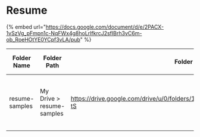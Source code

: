 # Resume

{% embed url="https://docs.google.com/document/d/e/2PACX-1vSzVg_pFmpn1c-NqFWx4g8hoLrIfkrcJ2sfIBrh3vC6m-ob_RoeHOtYE0YCpf3vLA/pub" %}

| Folder Name    | Folder Path               | Folder Link                                                                   | File name        | File Link                                                                                                                                                                                                        |                                                      Description                                                      | Thumbnail                                                                                                                | Download Link                                                                     | Last modifying user   | Last Modified At             | Preview Link                                                                  | File Size | Created At                   | File Type                                                               | File Extension | Share Status | Commenters | Owner                 | PDF Link | CSV Link | Zip Link | DOCX Link |
| -------------- | ------------------------- | ----------------------------------------------------------------------------- | ---------------- | ---------------------------------------------------------------------------------------------------------------------------------------------------------------------------------------------------------------- | :-------------------------------------------------------------------------------------------------------------------: | ------------------------------------------------------------------------------------------------------------------------ | --------------------------------------------------------------------------------- | --------------------- | ---------------------------- | ----------------------------------------------------------------------------- | --------- | ---------------------------- | ----------------------------------------------------------------------- | -------------- | ------------ | ---------- | --------------------- | -------- | -------- | -------- | --------- |
| resume-samples | My Drive > resume-samples | https://drive.google.com/drive/u/0/folders/1\_iGueMWqvXFC0OpRIgOo0HDKoPhWj-tS | Bryan Guner.docx | [https://drive.google.com/file/d/1coQnfr9bx07DvWOahA2Lk87S58HQ7Aex/edit](https://docs.google.com/document/d/1coQnfr9bx07DvWOahA2Lk87S58HQ7Aex/edit?usp=sharing\&ouid=107275256079777575087\&rtpof=true\&sd=true) | <mark style="background-color:red;">`IDEs: VSCode, Visual Studio, Atom, Code Blocks, Sublime Text 3, Brackets`</mark> | https://lh3.googleusercontent.com/demV14ZQ\_D8ifGuWwslvXFlr9rFvQJaRMJnqAJWQuEbePzz6riWCy7QLT7eaKjj1HOCkNw9SFr\_--6I=s220 | https://drive.google.com/uc?id=1coQnfr9bx07DvWOahA2Lk87S58HQ7Aex\&export=download | bryan.guner@gmail.com | October 21, 2021, 9:49:54 PM | https://drive.google.com/uc?id=1coQnfr9bx07DvWOahA2Lk87S58HQ7Aex\&export=view | 17.05 KB  | October 21, 2021, 9:50:39 PM | application/vnd.openxmlformats-officedocument.wordprocessingml.document | docx           | Private      | N/A        | bryan.guner@gmail.com |          |          |          |           |
